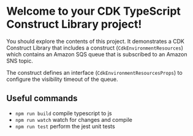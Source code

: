 # Welcome to your CDK TypeScript Construct Library project!

You should explore the contents of this project. It demonstrates a CDK Construct Library that includes a construct (`CdkEnvironmentResources`)
which contains an Amazon SQS queue that is subscribed to an Amazon SNS topic.

The construct defines an interface (`CdkEnvironmentResourcesProps`) to configure the visibility timeout of the queue.

## Useful commands

 * `npm run build`   compile typescript to js
 * `npm run watch`   watch for changes and compile
 * `npm run test`    perform the jest unit tests